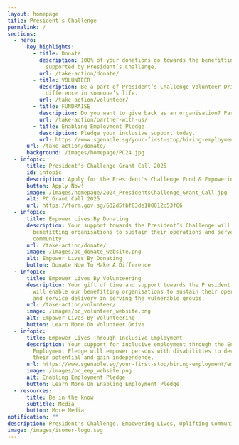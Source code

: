 ```yaml
---
layout: homepage
title: President's Challenge
permalink: /
sections:
  - hero:
      key_highlights:
        - title: Donate
          description: 100% of your donations go towards the benefitting organisations
            supported by President’s Challenge.
          url: /take-action/donate/
        - title: VOLUNTEER
          description: Be a part of President’s Challenge Volunteer Drive and make a
            difference in someone’s life.
          url: /take-action/volunteer/
        - title: FUNDRAISE
          description: Do you want to give back as an organisation? Partner with us.
          url: /take-action/partner-with-us/
        - title: Enabling Employment Pledge
          description: Pledge your inclusive support today.
          url: https://www.sgenable.sg/your-first-stop/hiring-employment/employers/pledge
      url: /take-action/donate/
      background: /images/homepage/PC24.jpg
  - infopic:
      title: President's Challenge Grant Call 2025
      id: infopic
      description: Apply for the President's Challenge Fund & Empowering for Life Fund now!
      button: Apply Now!
      image: /images/homepage/2024_PresidentsChallenge_Grant_Call.jpg
      alt: PC Grant Call 2025
      url: https://form.gov.sg/632d5fbf83de100012c53f66
  - infopic:
      title: Empower Lives By Donating
      description: Your support towards the President’s Challenge will enable
        benefitting organisations to sustain their operations and serve the
        community.
      url: /take-action/donate/
      image: /images/pc_donate_website.png
      alt: Empower Lives By Donating
      button: Donate Now To Make A Difference
  - infopic:
      title: Empower Lives By Volunteering
      description: Your gift of time and support towards the President’s Challenge
        will enable our benefitting organisations to sustain their operations
        and service delivery in serving the vulnerable groups.
      url: /take-action/volunteer/
      image: /images/pc_volunteer_website.png
      alt: Empower Lives By Volunteering
      button: Learn More On Volunteer Drive
  - infopic:
      title: Empower Lives Through Inclusive Employment
      description: Your support for inclusive employment through the Enabling
        Employment Pledge will empower persons with disabilities to develop
        their potential and gain independence.
      url: https://www.sgenable.sg/your-first-stop/hiring-employment/employers/pledge
      image: /images/pc_eep_website.png
      alt: Enabling Employment Pledge
      button: Learn More On Enabling Employment Pledge
  - resources:
      title: Be in the know
      subtitle: Media
      button: More Media
notification: ""
description: President's Challenge. Empowering Lives, Uplifting Communities.
image: /images/isomer-logo.svg
---
```

